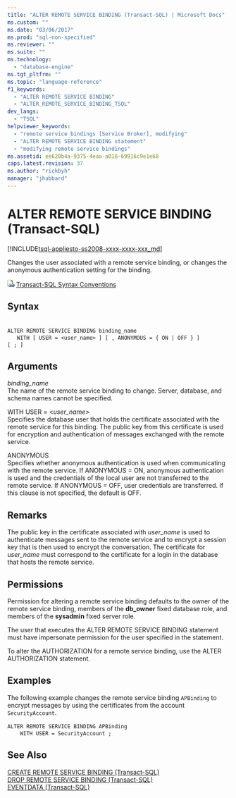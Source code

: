 ```yaml
---
title: "ALTER REMOTE SERVICE BINDING (Transact-SQL) | Microsoft Docs"
ms.custom: ""
ms.date: "03/06/2017"
ms.prod: "sql-non-specified"
ms.reviewer: ""
ms.suite: ""
ms.technology: 
  - "database-engine"
ms.tgt_pltfrm: ""
ms.topic: "language-reference"
f1_keywords: 
  - "ALTER REMOTE SERVICE BINDING"
  - "ALTER_REMOTE_SERVICE_BINDING_TSQL"
dev_langs: 
  - "TSQL"
helpviewer_keywords: 
  - "remote service bindings [Service Broker], modifying"
  - "ALTER REMOTE SERVICE BINDING statement"
  - "modifying remote service bindings"
ms.assetid: ee620b4a-9375-4eaa-a016-69916c9e1e68
caps.latest.revision: 37
ms.author: "rickbyh"
manager: "jhubbard"
---
```

# ALTER REMOTE SERVICE BINDING (Transact-SQL)
[!INCLUDE[tsql-appliesto-ss2008-xxxx-xxxx-xxx_md](../../a9retired/includes/tsql-appliesto-ss2008-xxxx-xxxx-xxx-md.md)]

  Changes the user associated with a remote service binding, or changes the anonymous authentication setting for the binding.  
  
 ![Topic link icon](../../a9notintoc/media/topic-link.gif "Topic link icon") [Transact-SQL Syntax Conventions](../../t-sql/language-elements/transact-sql-syntax-conventions-transact-sql.md)  
  
## Syntax  
  
```  
  
ALTER REMOTE SERVICE BINDING binding_name   
   WITH [ USER = <user_name> ] [ , ANONYMOUS = { ON | OFF } ]   
[ ; ]  
```  
  
## Arguments  
 *binding_name*  
 The name of the remote service binding to change. Server, database, and schema names cannot be specified.  
  
 WITH USER = \<*user_name>*  
 Specifies the database user that holds the certificate associated with the remote service for this binding. The public key from this certificate is used for encryption and authentication of messages exchanged with the remote service.  
  
 ANONYMOUS  
 Specifies whether anonymous authentication is used when communicating with the remote service. If ANONYMOUS = ON, anonymous authentication is used and the credentials of the local user are not transferred to the remote service. If ANONYMOUS = OFF, user credentials are transferred. If this clause is not specified, the default is OFF.  
  
## Remarks  
 The public key in the certificate associated with *user_name* is used to authenticate messages sent to the remote service and to encrypt a session key that is then used to encrypt the conversation. The certificate for *user_name* must correspond to the certificate for a login in the database that hosts the remote service.  
  
## Permissions  
 Permission for altering a remote service binding defaults to the owner of the remote service binding, members of the **db_owner** fixed database role, and members of the **sysadmin** fixed server role.  
  
 The user that executes the ALTER REMOTE SERVICE BINDING statement must have impersonate permission for the user specified in the statement.  
  
 To alter the AUTHORIZATION for a remote service binding, use the ALTER AUTHORIZATION statement.  
  
## Examples  
 The following example changes the remote service binding `APBinding` to encrypt messages by using the certificates from the account `SecurityAccount`.  
  
```  
ALTER REMOTE SERVICE BINDING APBinding  
    WITH USER = SecurityAccount ;  
```  
  
## See Also  
 [CREATE REMOTE SERVICE BINDING &#40;Transact-SQL&#41;](../../t-sql/statements/create-remote-service-binding-transact-sql.md)   
 [DROP REMOTE SERVICE BINDING &#40;Transact-SQL&#41;](../../t-sql/statements/drop-remote-service-binding-transact-sql.md)   
 [EVENTDATA &#40;Transact-SQL&#41;](../../t-sql/functions/eventdata-transact-sql.md)  
  
  